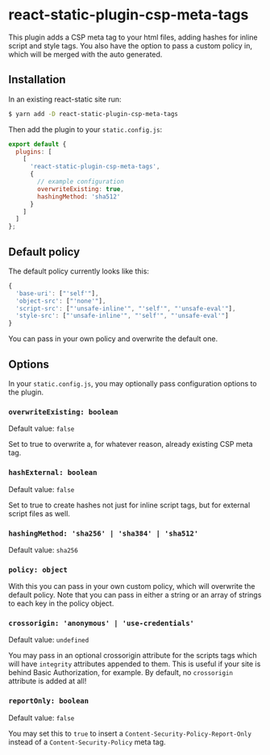 # react-static-plugin-csp-meta-tags

This plugin adds a CSP meta tag to your html files, adding hashes for inline script and style tags.
You also have the option to pass a custom policy in, which will be merged with the auto generated.

## Installation

In an existing react-static site run:

```bash
$ yarn add -D react-static-plugin-csp-meta-tags
```

Then add the plugin to your `static.config.js`:

```javascript
export default {
  plugins: [
    [
      'react-static-plugin-csp-meta-tags',
      {
        // example configuration
        overwriteExisting: true,
        hashingMethod: 'sha512'
      }
    ]
  ]
};
```

## Default policy

The default policy currently looks like this:

```javascript
{
  'base-uri': ["'self'"],
  'object-src': ["'none'"],
  'script-src': ["'unsafe-inline'", "'self'", "'unsafe-eval'"],
  'style-src': ["'unsafe-inline'", "'self'", "'unsafe-eval'"]
}
```

You can pass in your own policy and overwrite the default one.

## Options

In your `static.config.js`, you may optionally pass configuration options to the plugin.

### `overwriteExisting: boolean`

Default value: `false`

Set to true to overwrite a, for whatever reason, already existing CSP meta tag.

### `hashExternal: boolean`

Default value: `false`

Set to true to create hashes not just for inline script tags, but for external script files as well.

### `hashingMethod: 'sha256' | 'sha384' | 'sha512'`

Default value: `sha256`

### `policy: object`

With this you can pass in your own custom policy, which will overwrite the default policy. Note that you can pass in either a string or an array of strings to each key in the policy object.

### `crossorigin: 'anonymous' | 'use-credentials'`

Default value: `undefined`

You may pass in an optional crossorigin attribute for the scripts tags which will have `integrity` attributes appended to them. This is useful if your site is behind Basic Authorization, for example. By default, no `crossorigin` attribute is added at all!

### `reportOnly: boolean`

Default value: `false`

You may set this to `true` to insert a `Content-Security-Policy-Report-Only` instead of a `Content-Security-Policy` meta tag.
